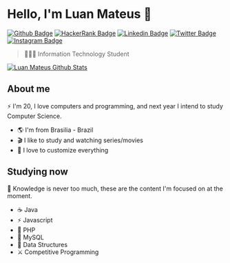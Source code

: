# Hello, I'm Luan Mateus 🐧

[![Github Badge](https://img.shields.io/badge/-Github-000?style=flat-square&logo=Github&logoColor=white&link=https://github.com/luanmateuz)](https://github.com/luanmateuz)
[![HackerRank Badge](https://img.shields.io/badge/-HackerRank-%234dc966?style=flat-square&logo=HackerRank&logoColor=white&link=https://www.hackerrank.com/luanmateuz)](https://www.hackerrank.com/luanmateuz)
[![Linkedin Badge](https://img.shields.io/badge/-LinkedIn-blue?style=flat-square&logo=Linkedin&logoColor=white&link=https://www.linkedin.com/in/luanmateuz/)](https://www.linkedin.com/in/luanmateuz/)
[![Twitter Badge](https://img.shields.io/badge/-Twitter-1ca0f1?style=flat-square&labelColor=1ca0f1&logo=twitter&logoColor=white&link=https://twitter.com/luanmateuz)](https://twitter.com/luanmateuz)
[![Instagram Badge](https://img.shields.io/badge/-Instagram-%23fb3958?style=flat-square&labelColor=%23fb3958&logo=instagram&logoColor=FFFFFF&link=https://www.instagram.com/luanmateuzz/)](https://www.instagram.com/luanmateuzz/)

>👨🏻‍💻 Information Technology Student

[![Luan Mateus Github Stats](https://github-readme-stats.vercel.app/api?username=luanmateuz&show_icons=true&theme=dark&bg_color=0d1117&hide_border=true&count_private=true)](https://github.com/luanmateuz)

## About me 

⚡️ I'm 20, I love computers and programming, and next year I intend to study Computer Science.


- 🌎 I'm from Brasilia - Brazil
- 🎬 I like to study and watching series/movies
- 💎 I love to customize everything

## Studying now

📝 Knowledge is never too much, these are the content I'm focused on at the moment.

- ☕️ Java
- ⚡️ Javascript
- 🐘 PHP
- 🐬 MySQL
- 🎲 Data Structures
- ⚔️ Competitive Programming
